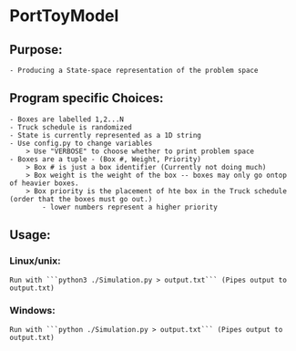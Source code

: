 # PortToyModel
## Purpose:
    - Producing a State-space representation of the problem space
## Program specific Choices:
    - Boxes are labelled 1,2...N
    - Truck schedule is randomized
    - State is currently represented as a 1D string
    - Use config.py to change variables
        > Use "VERBOSE" to choose whether to print problem space
    - Boxes are a tuple - (Box #, Weight, Priority)
        > Box # is just a box identifier (Currently not doing much)
        > Box weight is the weight of the box -- boxes may only go ontop of heavier boxes.
        > Box priority is the placement of hte box in the Truck schedule (order that the boxes must go out.)
            - lower numbers represent a higher priority 
## Usage:
### Linux/unix:
    Run with ```python3 ./Simulation.py > output.txt``` (Pipes output to output.txt)
### Windows: 
    Run with ```python ./Simulation.py > output.txt``` (Pipes output to output.txt)
